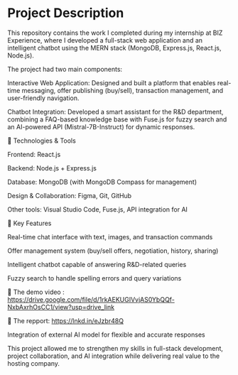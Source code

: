 # Project Description

This repository contains the work I completed during my internship at BIZ Experience, where I developed a full-stack web application and an intelligent chatbot using the MERN stack (MongoDB, Express.js, React.js, Node.js).

The project had two main components:

Interactive Web Application: Designed and built a platform that enables real-time messaging, offer publishing (buy/sell), transaction management, and user-friendly navigation.

Chatbot Integration: Developed a smart assistant for the R&D department, combining a FAQ-based knowledge base with Fuse.js for fuzzy search and an AI-powered API (Mistral-7B-Instruct) for dynamic responses.

🔧 Technologies & Tools

Frontend: React.js

Backend: Node.js + Express.js

Database: MongoDB (with MongoDB Compass for management)

Design & Collaboration: Figma, Git, GitHub

Other tools: Visual Studio Code, Fuse.js, API integration for AI

🚀 Key Features

Real-time chat interface with text, images, and transaction commands

Offer management system (buy/sell offers, negotiation, history, sharing)

Intelligent chatbot capable of answering R&D-related queries

Fuzzy search to handle spelling errors and query variations

🔗 The demo video : https://drive.google.com/file/d/1rkAEKUGIVvjAS0YbQQf-NxbAxrhOsCC1/view?usp=drive_link

🔗 The repport: https://lnkd.in/eJzbr48Q

Integration of external AI model for flexible and accurate responses

This project allowed me to strengthen my skills in full-stack development, project collaboration, and AI integration while delivering real value to the hosting company.
